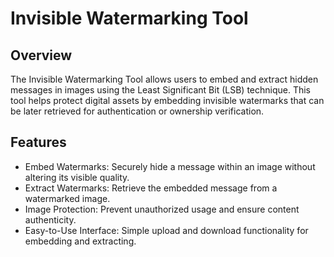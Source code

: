 # Invisible Watermarking Tool

## Overview
The Invisible Watermarking Tool allows users to embed and extract hidden messages in images using the Least Significant Bit (LSB) technique. This tool helps protect digital assets by embedding invisible watermarks that can be later retrieved for authentication or ownership verification.

## Features
 - Embed Watermarks: Securely hide a message within an image without altering its visible quality.
 - Extract Watermarks: Retrieve the embedded message from a watermarked image.
 - Image Protection: Prevent unauthorized usage and ensure content authenticity.
 - Easy-to-Use Interface: Simple upload and download functionality for embedding and extracting.
